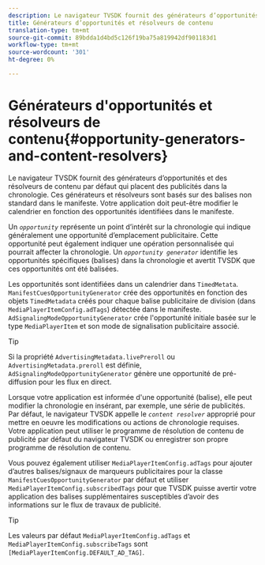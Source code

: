```yaml
---
description: Le navigateur TVSDK fournit des générateurs d’opportunités et des résolveurs de contenu par défaut qui placent des publicités dans la chronologie. Ces générateurs et résolveurs sont basés sur des balises non standard dans le manifeste. Votre application doit peut-être modifier le calendrier en fonction des opportunités identifiées dans le manifeste.
title: Générateurs d’opportunités et résolveurs de contenu
translation-type: tm+mt
source-git-commit: 89bdda1d4bd5c126f19ba75a819942df901183d1
workflow-type: tm+mt
source-wordcount: '301'
ht-degree: 0%

---
```



# Générateurs d&#39;opportunités et résolveurs de contenu{#opportunity-generators-and-content-resolvers}

Le navigateur TVSDK fournit des générateurs d’opportunités et des résolveurs de contenu par défaut qui placent des publicités dans la chronologie. Ces générateurs et résolveurs sont basés sur des balises non standard dans le manifeste. Votre application doit peut-être modifier le calendrier en fonction des opportunités identifiées dans le manifeste.

Un *`opportunity`* représente un point d’intérêt sur la chronologie qui indique généralement une opportunité d’emplacement publicitaire. Cette opportunité peut également indiquer une opération personnalisée qui pourrait affecter la chronologie. Un *`opportunity generator`* identifie les opportunités spécifiques (balises) dans la chronologie et avertit TVSDK que ces opportunités ont été balisées.

Les opportunités sont identifiées dans un calendrier dans `TimedMetata`. `ManifestCuesOpportunityGenerator` crée des opportunités en fonction des objets `TimedMetadata` créés pour chaque balise publicitaire de division (dans `MediaPlayerItemConfig.adTags`) détectée dans le manifeste. `AdSignalingModeOpportunityGenerator` crée l&#39;opportunité initiale basée sur le type `MediaPlayerItem` et son mode de signalisation publicitaire associé.

>[!TIP]
>
>Si la propriété `AdvertisingMetadata.livePreroll` ou `AdvertisingMetadata.preroll` est définie, `AdSignalingModeOpportunityGenerator` génère une opportunité de pré-diffusion pour les flux en direct.

Lorsque votre application est informée d&#39;une opportunité (balise), elle peut modifier la chronologie en insérant, par exemple, une série de publicités. Par défaut, le navigateur TVSDK appelle le *`content resolver`* approprié pour mettre en oeuvre les modifications ou actions de chronologie requises. Votre application peut utiliser le programme de résolution de contenu de publicité par défaut du navigateur TVSDK ou enregistrer son propre programme de résolution de contenu.

Vous pouvez également utiliser `MediaPlayerItemConfig.adTags` pour ajouter d’autres balises/signaux de marqueurs publicitaires pour la classe `ManifestCuesOpportunityGenerator` par défaut et utiliser `MediaPlayerItemConfig.subscribedTags` pour que TVSDK puisse avertir votre application des balises supplémentaires susceptibles d’avoir des informations sur le flux de travaux de publicité.

>[!TIP]
>
>Les valeurs par défaut `MediaPlayerItemConfig.adTags` et `MediaPlayerItemConfig.subscribeTags` sont `[MediaPlayerItemConfig.DEFAULT_AD_TAG]`.

